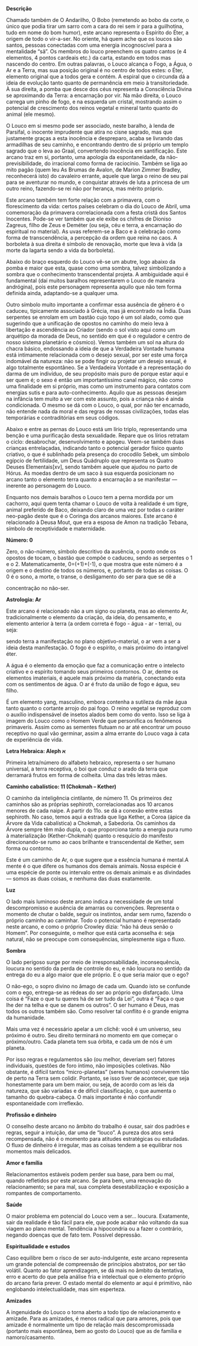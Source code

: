 **Descrição**

Chamado também de O Andarilho, O Bobo (remetendo ao bobo da corte, o único que
podia tirar um sarro com a cara do rei sem ir para a guilhotina, tudo em nome
do bom humor), este arcano representa o Espírito do Éter, a origem de todo o
vir-a-ser. No oriente, há quem ache que os loucos são santos, pessoas
conectadas com uma energia incognoscível para a mentalidade “sã”. Os membros
do louco preenchem os quatro cantos (e 4 elementos, 4 pontos cardeais etc.) da
carta, estando em todos mas nascendo do centro. Em outras palavras, o Louco
alcança o Fogo, a Água, o Ar e a Terra, mas sua posição original é no centro
de todos estes: o Éter, elemento original que a todos gera e contém. A espiral
que o circunda dá a ideia de evolução tanto quanto de permanência em meio à
transitoriedade. À sua direita, a pomba que desce dos céus representa a
Consciência Divina se aproximando da Terra: a encarnação por vir. Na mão
direita, o Louco carrega um pinho de fogo, e na esquerda um cristal, mostrando
assim o potencial de crescimento dos reinos vegetal e mineral tanto quanto do
animal (ele mesmo).

O Louco em si mesmo pode ser associado, neste baralho, à lenda de Parsifal, o
inocente imprudente que atira no cisne sagrado, mas que justamente graças a
esta inocência e despreparo, acaba se livrando das armadilhas de seu caminho,
e encontrando dentro de si próprio um templo sagrado que o leva ao Graal,
convertendo inocência em santificação. Este arcano traz em si, portanto, uma
apologia da espontaneidade, da não-previsibilidade, do irracional como forma
de raciocínio. Também se liga ao mito pagão (quem leu As Brumas de Avalon, de
Marion Zimmer Bradley, reconhecerá isto) do cavaleiro errante, aquele que
larga o reino de seu pai para se aventurar no mundo, e conquistar através de
luta a princesa de um outro reino, fazendo-se rei não por herança, mas mérito
próprio.

Este arcano também tem forte relação com a primavera, com o florescimento da
vida: certos países celebram o dia do Louco de Abril, uma comemoração da
primavera correlacionada com a festa cristã dos Santos Inocentes. Pode-se ver
também que ele exibe os chifres de Dioniso Zagreus, filho de Zeus e Deméter
(ou seja, céu e terra, a encarnação do espiritual no material). As uvas
referem-se a Baco e à celebração como forma de transcendência, a percepção da
ordem que reina no caos. A borboleta à sua direita é símbolo de renovação,
morte que leva à vida (a morte da lagarta sendo a vida da borboleta).

Abaixo do braço esquerdo do Louco vê-se um abutre, logo abaixo da pomba e
maior que esta, quase como uma sombra, talvez simbolizando a sombra que o
conhecimento transcendental projeta. A ambiguidade aqui é fundamental (daí
muitos baralhos representarem o Louco de maneira andrógina), pois este
personagem representa aquilo que não tem forma definida ainda, adaptando-se a
qualquer uma.

Outro símbolo muito importante a confirmar essa ausência de gênero é o
caduceu, tipicamente associado à Grécia, mas já encontrado na Índia. Duas
serpentes se enrolam em um bastão cujo topo é um sol alado, como que sugerindo
que a unificação de opostos no caminho do meio leva à libertação e ascendência
ao Criador (sendo o sol visto aqui como um arquétipo da morada de Deus, no
sentido em que é o regulador e centro de nosso sistema planetário e cósmico).
Vemos também um sol na altura do chacra básico, endossando a ideia de que a
Verdadeira Vontade humana está intimamente relacionada com o desejo sexual,
por ser este uma força indomável da natureza: não se pode fingir ou projetar
um desejo sexual, é algo totalmente espontâneo. Se a Verdadeira Vontade é a
representação do darma de um indivíduo, de seu propósito mais puro de porque
estar aqui e ser quem é; o sexo é então um importantíssimo canal mágico, não
como uma finalidade em si próprio, mas como um instrumento para contatos com
energias sutis e para auto-conhecimento. Aquilo que as pessoas desejam na
infância tem muito a ver com este assunto, pois a criança não é ainda
condicionada. O mesmo se dá com o Louco, o qual, por não ter encarnado, não
entende nada da moral e das regras de nossas civilizações, todas elas
temporárias e contraditórias em seus códigos.

Abaixo e entre as pernas do Louco está um lírio triplo, representando uma
benção e uma purificação desta sexualidade. Repare que os lírios retratam o
ciclo: desabrochar, desenvolvimento e apogeu. Veem-se também duas crianças
entrelaçadas, indicando tanto o potencial gerador físico quanto criativo, o
que é sublinhado pela presença do crocodilo Sebek, um símbolo egípcio de
fertilidade, um Deus Quádruplo que representa os Quatro Deuses Elementais[xv],
sendo também aquele que ajudou no parto de Hórus. As moedas dentro de um saco
à sua esquerda posicionam no arcano tanto o elemento terra quanto a encarnação
a se manifestar — inerente ao personagem do Louco.

Enquanto nos demais baralhos o Louco tem a perna mordida por um cachorro, aqui
quem tenta chamar o Louco de volta à realidade é um tigre, animal preferido de
Baco, deixando claro de uma vez por todas o caráter neo-pagão deste que é o
Coringa dos arcanos maiores. Este arcano é relacionado à Deusa Mout, que era a
esposa de Amon na tradição Tebana, símbolo de receptividade e maternidade.

**Número: 0**

Zero, o não-número, símbolo descritivo da ausência, o ponto onde os opostos de
tocam, o bastão que compõe o caduceu, sendo as serpentes o 1 e o 2.
Matematicamente, 0=(+1)+(-1), o que mostra que este número é a origem e o
destino de todos os números, e, portanto de todas as coisas. O 0 é o sono, a
morte, o transe, o desligamento do ser para que se dê a

concentração no não-ser.

**Astrologia: Ar**

Este arcano é relacionado não a um signo ou planeta, mas ao elemento Ar,
tradicionalmente o elemento da criação, da ideia, do pensamento, e elemento
anterior à terra (a ordem correta é fogo - água - ar - terra), ou seja:

sendo terra a manifestação no plano objetivo-material, o ar vem a ser a ideia
desta manifestação. O fogo é o espírito, o mais próximo do intangível éter.

A água é o elemento da emoção que faz a comunicação entre o intelecto criativo
e o espírito tomando seus primeiros contornos. O ar, dentre os elementos
imateriais, é aquele mais próximo da matéria, conectando esta com os
sentimentos de água. O ar é fruto da união de fogo e água, seu filho.

É um elemento yang, masculino, embora contenha a sutileza da mãe água tanto
quanto o cortante arrojo do pai fogo. O reino vegetal se reproduz com o
auxílio indispensável de insetos alados bem como do vento. Isso se liga à
imagem do Louco como o Homem Verde que personifica os fenômenos primaveris.
Assim como as sementes flutuam no ar até encontrar um pouso receptivo no qual
vão germinar, assim a alma errante do Louco vaga à cata de experiência de
vida.


**Letra Hebraica: Aleph ‫א**

Primeira letra/número do alfabeto hebraico, representa o ser humano universal,
a terra receptiva, o boi que conduz o arado da terra que derramará frutos em
forma de colheita. Uma das três letras mães.

**Caminho cabalístico: 11 (Chokmah – Kether)**

O caminho da inteligência cintilante, de número 11. Os primeiros dez caminhos
são as próprias sephiroth, correlacionadas aos 10 arcanos menores de cada
naipe. A partir do 11o. se dá a conexão entre estas sephiroth. No caso, temos
aqui a estrada que liga Kether, a Coroa (ápice da Árvore da Vida cabalística)
a Chokmah, a Sabedoria. Os caminhos da Árvore sempre têm mão dupla, o que
proporciona tanto a energia pura rumo à materialização (Kether-Chokmah) quanto
o resquício do manifesto direcionando-se rumo ao caos brilhante e
transcendental de Kether, sem forma ou contorno.

Este é um caminho de Ar, o que sugere que a essência humana é mental.A mente é
o que difere os humanos dos demais animais. Nossa espécie é uma espécie de
ponte ou intervalo entre os demais animais e as divindades— somos as duas
coisas, e nenhuma das duas exatamente.

**Luz**

O lado mais luminoso deste arcano indica a necessidade de um total
descompromisso e ausência de amarras ou convenções. Representa o momento de
chutar o balde, seguir os instintos, andar sem rumo, fazendo o próprio caminho
ao caminhar. Todo o potencial humano é representado neste arcano, e como o
próprio Crowley dizia: “não há deus senão o Homem”. Por conseguinte, o melhor
que está carta aconselha é: seja natural, não se preocupe com consequências,
simplesmente siga o fluxo.

**Sombra**

O lado perigoso surge por meio de irresponsabilidade, inconsequência, loucura no sentido da perda de controle do eu, e não loucura no sentido da entrega do eu a algo maior que ele próprio. E o que seria maior que o ego?

O não-ego, o sopro divino no âmago de cada um. Quando isto se confunde com o ego, entrega-se as rédeas do ser ao próprio ego disfarçado. Uma coisa é “Faze o que tu queres há de ser tudo da Lei”, outra é “Faça o que lhe der na telha e que se danem os outros”. O ser humano é Deus, mas todos os outros também são. Como resolver tal conflito é o grande enigma da humanidade.

Mais uma vez é necessário apelar a um clichê: você é um universo, seu próximo é outro. Seu direito terminará no momento em que começar o próximo/outro. Cada planeta tem sua órbita, e cada um de nós é um planeta.

Por isso regras e regulamentos são (ou melhor, deveriam ser) fatores individuais, questões de foro íntimo, não imposições coletivas. Não obstante, é difícil tantos “micro-planetas” (seres humanos) conviverem tão de perto na Terra sem colidir. Portanto, se isso tiver de acontecer, que seja honestamente para um bem maior, ou seja, de acordo com as leis da natureza, que são variadas e de difícil classificação, o que aumenta o tamanho do quebra-cabeça. O mais importante é não confundir espontaneidade com irreflexão.

**Profissão e dinheiro**

O conselho deste arcano no âmbito do trabalho é ousar, sair dos padrões e regras, seguir a intuição, dar uma de “louco”. A pureza dos atos será recompensada, não é o momento para atitudes estratégicas ou estudadas. O fluxo de dinheiro é irregular, mas as coisas tendem a se equilibrar nos momentos mais delicados.

**Amor e família**

Relacionamentos estáveis podem perder sua base, para bem ou mal, quando refletidos por este arcano. Se para bem, uma renovação do relacionamento; se para mal, sua completa desestabilização e exposição a rompantes de comportamento.

**Saúde**

O maior problema em potencial do Louco vem a ser... loucura. Exatamente, sair da realidade é tão fácil para ele, que pode acabar não voltando da sua viagem ao plano mental. Tendência a hipocondria ou a fazer o contrário, negando doenças que de fato tem. Possível depressão.

**Espiritualidade e estudos**

Caso equilibre bem o risco de ser auto-indulgente, este arcano representa um grande potencial de compreensão de princípios abstratos, por ser tão volátil. Quanto ao fator aprendizagem, se dá mais no âmbito da tentativa, erro e acerto do que pela análise fria e intelectual que o elemento próprio do arcano faria prever. O estado mental do elemento ar aqui é primitivo, não englobando intelectualidade, mas sim esperteza.

**Amizades**

A ingenuidade do Louco o torna aberto a todo tipo de relacionamento e amizade. Para as amizades, é menos radical que para amores, pois que amizade é normalmente um tipo de relação mais descompromissada (portanto mais espontânea, bem ao gosto do Louco) que as de família e namoro/casamento.

